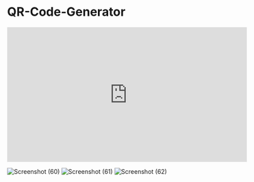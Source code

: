 # QR-Code-Generator
<iframe width="560" height="315" src="https://www.youtube.com/embed/1xr-t3IxYXw" title="YouTube video player" frameborder="0" allow="accelerometer; autoplay; clipboard-write; encrypted-media; gyroscope; picture-in-picture; web-share" allowfullscreen></iframe>

![Screenshot (60)](https://user-images.githubusercontent.com/83161515/212770318-a1faf7c8-d680-4622-a881-8b668d856e79.png)
![Screenshot (61)](https://user-images.githubusercontent.com/83161515/212770327-ae0a4cc7-867d-4af6-8872-2d014d08e309.png)
![Screenshot (62)](https://user-images.githubusercontent.com/83161515/212770554-b0741c0a-6f83-489c-ab8b-cb82632aa92e.png)
